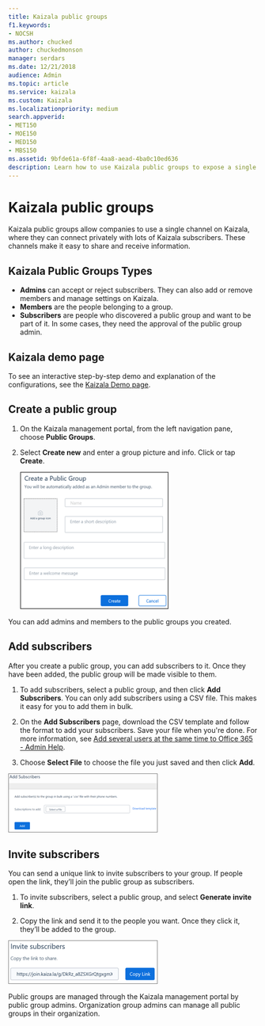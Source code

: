 ```yaml
---
title: Kaizala public groups
f1.keywords:
- NOCSH
ms.author: chucked
author: chuckedmonson
manager: serdars
ms.date: 12/21/2018
audience: Admin
ms.topic: article
ms.service: kaizala
ms.custom: Kaizala
ms.localizationpriority: medium
search.appverid:
- MET150
- MOE150
- MED150
- MBS150
ms.assetid: 9bfde61a-6f8f-4aa8-aead-4ba0c10ed636
description: Learn how to use Kaizala public groups to expose a single channel on Kaizala. This allows users to connect privately with a large set of Kaizala subscribers.
---
```


# Kaizala public groups

Kaizala public groups allow companies to use a single channel on Kaizala, where they can connect privately with lots of Kaizala subscribers. These channels make it easy to share and receive information.
    
## Kaizala Public Groups Types

- **Admins** can accept or reject subscribers. They can also add or remove members and manage settings on Kaizala.
- **Members** are the people belonging to a group.
- **Subscribers** are people who discovered a public group and want to be part of it. In some cases, they need the approval of the public group admin.

## Kaizala demo page

To see an interactive step-by-step demo and explanation of the configurations, see the [Kaizala Demo page](https://kaizalademo.office.com/).

## Create a public group

1. On the Kaizala management portal, from the left navigation pane, choose **Public Groups**.
2. Select **Create new** and enter a group picture and info. Click or tap **Create**.
    
    ![create a public group page.](media/aa7bc493-9039-4d62-8d25-625ac02dd509.png)
  
You can add admins and members to the public groups you created.
  
## Add subscribers

After you create a public group, you can add subscribers to it. Once they have been added, the public group will be made visible to them.
  
1. To add subscribers, select a public group, and then click **Add Subscribers**. You can only add subscribers using a CSV file. This makes it easy for you to add them in bulk.
    
2. On the **Add Subscribers** page, download the CSV template and follow the format to add your subscribers. Save your file when you're done. For more information, see [Add several users at the same time to Office 365 - Admin Help](https://support.office.com/article/1f5767ed-e717-4f24-969c-6ea9d412ca88#__toc316652088).
    
3. Choose **Select File** to choose the file you just saved and then click **Add**.
    
![invite a subscriber in Kaizala public group.](media/00a314aa-8de0-431f-b272-c212c421ca1e.png)
  
## Invite subscribers

You can send a unique link to invite subscribers to your group. If people open the link, they’ll join the public group as subscribers.
  
1. To invite subscribers, select a public group, and select **Generate invite link**.
    
2. Copy the link and send it to the people you want. Once they click it, they’ll be added to the group.
    
![invite a Kaizala subscriber to a public group.](media/27d71abe-264d-4de1-8b97-015e546fe884.png)
  
Public groups are managed through the Kaizala management portal by public group admins. Organization group admins can manage all public groups in their organization.
  

